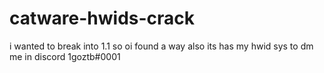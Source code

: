# catware-hwids-crack
i wanted to break into 1.1 so oi found a way
also 
its has my hwid sys to dm me in discord 1goztb#0001
